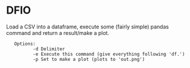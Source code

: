 # DFIO

Load a CSV into a dataframe, execute some (fairly simple) pandas command and return a result/make a plot.

```
   Options:
          -d Delimiter
          -e Execute this command (give everything following 'df.')
          -p Set to make a plot (plots to 'out.png')
```

